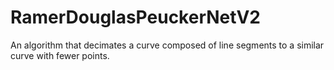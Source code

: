 # RamerDouglasPeuckerNetV2
An algorithm that decimates a curve composed of line segments to a similar curve with fewer points.
